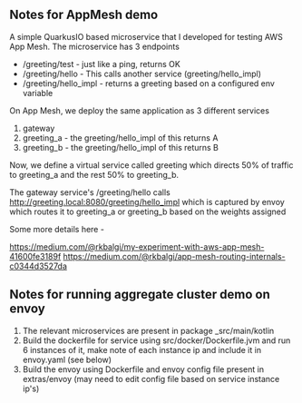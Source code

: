## Notes for AppMesh demo

A simple QuarkusIO based microservice that I developed for testing AWS App Mesh. The microservice has 
3 endpoints
* /greeting/test - just like a ping, returns OK
* /greeting/hello - This calls another service (greeting/hello_impl)
* /greeting/hello_impl - returns a greeting based on a configured env variable

On App Mesh, we deploy the same application as 3 different services
1. gateway
2. greeting_a - the greeting/hello_impl of this returns A
3. greeting_b - the greeting/hello_impl of this returns B

Now, we define a virtual service called greeting which directs 50% of traffic to greeting_a and the rest
50% to greeting_b. 

The gateway service's /greeting/hello calls http://greeting.local:8080/greeting/hello_impl which is captured by
envoy which routes it to greeting_a or greeting_b based on the weights assigned


Some more details here - 

https://medium.com/@rkbalgi/my-experiment-with-aws-app-mesh-41600fe3189f
https://medium.com/@rkbalgi/app-mesh-routing-internals-c0344d3527da


## Notes for running aggregate cluster demo on envoy
1. The relevant microservices are present in package _src/main/kotlin
2. Build the dockerfile for service using src/docker/Dockerfile.jvm and run 6 instances of it, make note of each instance ip and include it in envoy.yaml (see below) 
3. Build the envoy using Dockerfile and envoy config file present in extras/envoy (may need to edit config file based on service instance ip's)


 

